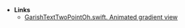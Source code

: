 - **Links**
	- [GarishTextTwoPointOh.swift. Animated gradient view](https://gist.github.com/twostraws/423b3a9e531f503c64767797913567a5)